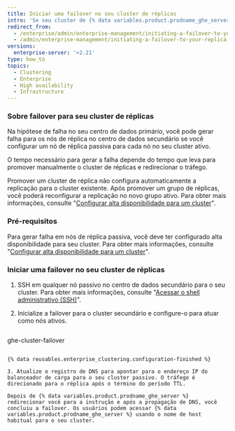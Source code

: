 ```yaml
---
title: Iniciar uma failover no seu cluster de réplicas
intro: 'Se seu cluster de {% data variables.product.prodname_ghe_server %} falhar, você poderá gerar uma falha na réplica passiva.'
redirect_from:
  - /enterprise/admin/enterprise-management/initiating-a-failover-to-your-replica-cluster
  - /admin/enterprise-management/initiating-a-failover-to-your-replica-cluster
versions:
  enterprise-server: '>2.21'
type: how_to
topics:
  - Clustering
  - Enterprise
  - High availability
  - Infrastructure
---
```


### Sobre failover para seu cluster de réplicas

Na hipótese de falha no seu centro de dados primário, você pode gerar falha para os nós de réplica no centro de dados secundário se você configurar um nó de réplica passiva para cada nó no seu cluster ativo.

O tempo necessário para gerar a falha depende do tempo que leva para promover manualmente o cluster de réplicas e redirecionar o tráfego.

Promover um cluster de réplica não configura automaticamente a replicação para o cluster existente. Após promover um grupo de réplicas, você poderá reconfigurar a replicação no novo grupo ativo. Para obter mais informações, consulte "[Configurar alta disponibilidade para um cluster](/enterprise/admin/enterprise-management/configuring-high-availability-replication-for-a-cluster#reconfiguring-high-availability-replication-after-a-failover)".

### Pré-requisitos

Para gerar falha em nós de réplica passiva, você deve ter configurado alta disponibilidade para seu cluster. Para obter mais informações, consulte "[Configurar alta disponibilidade para um cluster](/enterprise/admin/enterprise-management/configuring-high-availability-replication-for-a-cluster)".

### Iniciar uma failover no seu cluster de réplicas

1. SSH em qualquer nó passivo no centro de dados secundário para o seu cluster. Para obter mais informações, consulte "[Acessar o shell administrativo (SSH)](/enterprise/admin/configuration/accessing-the-administrative-shell-ssh#enabling-access-to-the-administrative-shell-via-ssh)".

2. Inicialize a failover para o cluster secundário e configure-o para atuar como nós ativos.

    ```shell
  ghe-cluster-failover
  ```

{% data reusables.enterprise_clustering.configuration-finished %}

3. Atualize o registro de DNS para apontar para o endereço IP do balanceador de carga para o seu cluster passivo. O tráfego é direcionado para o réplica após o término do período TTL.

Depois de {% data variables.product.prodname_ghe_server %} redirecionar você para a instrução e após a propagação de DNS, você concluiu a failover. Os usuários podem acessar {% data variables.product.prodname_ghe_server %} usando o nome de host habitual para o seu cluster.
